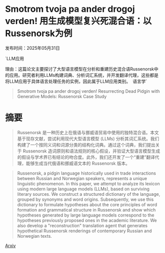 # Smotrom tvoja pa ander drogoj verden! 用生成模型复兴死混合语：以Russenorsk为例

发布时间：2025年05月31日

`LLM应用

理由：这篇论文主要探讨了大型语言模型在分析和重建历史混合语Russenorsk中的应用。研究者利用LLMs构建词典、分析词汇系统，并开发翻译代理，这些都是将LLM应用于具体语言处理任务的实例，因此属于LLM应用类别。` `语言学`

> Smotrom tvoja pa ander drogoj verden! Resurrecting Dead Pidgin with Generative Models: Russenorsk Case Study

# 摘要

> Russenorsk 是一种历史上在俄语与挪威语贸易中使用的独特混合语。本文基于现存文献，尝试利用现代大型语言模型 (LLMs) 分析其词汇系统。我们构建了一个按同义词和词源分类的结构化词典。通过这个词典，我们提出关于 Russenorsk 造词原则和语法规则的核心假设，并验证大型语言模型生成的假设与学术界已有结论的吻合度。此外，我们还开发了一个“重建”翻译代理，能够生成当代俄语和挪威语文本的 Russenorsk 版本。

> Russenorsk, a pidgin language historically used in trade interactions between Russian and Norwegian speakers, represents a unique linguistic phenomenon. In this paper, we attempt to analyze its lexicon using modern large language models (LLMs), based on surviving literary sources. We construct a structured dictionary of the language, grouped by synonyms and word origins. Subsequently, we use this dictionary to formulate hypotheses about the core principles of word formation and grammatical structure in Russenorsk and show which hypotheses generated by large language models correspond to the hypotheses previously proposed ones in the academic literature. We also develop a "reconstruction" translation agent that generates hypothetical Russenorsk renderings of contemporary Russian and Norwegian texts.

[Arxiv](https://arxiv.org/abs/2506.11065)